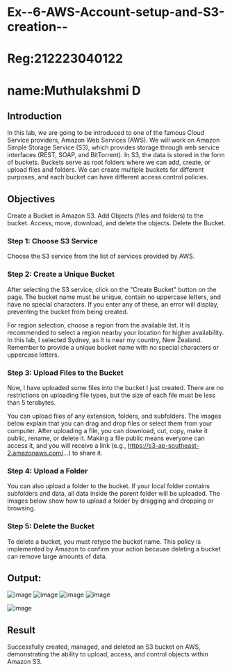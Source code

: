 # Ex--6-AWS-Account-setup-and-S3-creation--

# Reg:212223040122
# name:Muthulakshmi D

## Introduction
In this lab, we are going to be introduced to one of the famous Cloud Service providers, Amazon Web Services (AWS). We will work on Amazon Simple Storage Service (S3), which provides storage through web service interfaces (REST, SOAP, and BitTorrent). In S3, the data is stored in the form of buckets. Buckets serve as root folders where we can add, create, or upload files and folders. We can create multiple buckets for different purposes, and each bucket can have different access control policies.

## Objectives
Create a Bucket in Amazon S3.
Add Objects (files and folders) to the bucket.
Access, move, download, and delete the objects.
Delete the Bucket.

### Step 1: Choose S3 Service
Choose the S3 service from the list of services provided by AWS.

### Step 2: Create a Unique Bucket
After selecting the S3 service, click on the "Create Bucket" button on the page. The bucket name must be unique, contain no uppercase letters, and have no special characters. If you enter any of these, an error will display, preventing the bucket from being created.


For region selection, choose a region from the available list. It is recommended to select a region nearby your location for higher availability. In this lab, I selected Sydney, as it is near my country, New Zealand. Remember to provide a unique bucket name with no special characters or uppercase letters.

### Step 3: Upload Files to the Bucket
Now, I have uploaded some files into the bucket I just created. There are no restrictions on uploading file types, but the size of each file must be less than 5 terabytes.

You can upload files of any extension, folders, and subfolders. The images below explain that you can drag and drop files or select them from your computer. After uploading a file, you can download, cut, copy, make it public, rename, or delete it. Making a file public means everyone can access it, and you will receive a link (e.g., https://s3-ap-southeast-2.amazonaws.com/...) to share it.

### Step 4: Upload a Folder
You can also upload a folder to the bucket. If your local folder contains subfolders and data, all data inside the parent folder will be uploaded. The images below show how to upload a folder by dragging and dropping or browsing.

### Step 5: Delete the Bucket
To delete a bucket, you must retype the bucket name. This policy is implemented by Amazon to confirm your action because deleting a bucket can remove large amounts of data.

## Output:
![image](https://github.com/user-attachments/assets/c6291ec2-d560-4d2d-b12a-b43eb389724a)
![image](https://github.com/user-attachments/assets/7c28fb7b-6b2c-4d97-986c-fe3b2797a2f2)
![image](https://github.com/user-attachments/assets/10ba6aa9-9c74-49dd-aedb-5468e3a6f8e5)
![image](https://github.com/user-attachments/assets/79b05738-1be6-4fee-8ca8-31fb4813f791)

![image](https://github.com/user-attachments/assets/de26754d-24d0-4ce7-a027-72fe343e7375)



## Result
Successfully created, managed, and deleted an S3 bucket on AWS, demonstrating the ability to upload, access, and control objects within Amazon S3.

